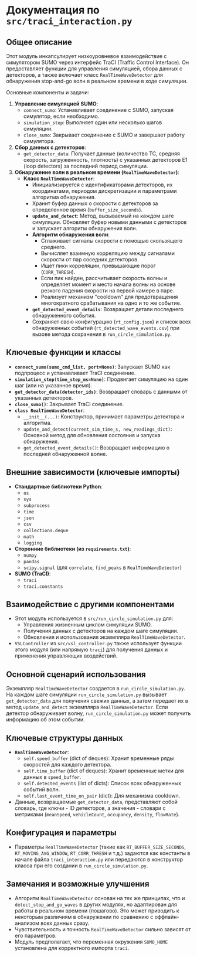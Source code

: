 # Документация по `src/traci_interaction.py`

## Общее описание

Этот модуль инкапсулирует низкоуровневое взаимодействие с симулятором SUMO через интерфейс TraCI (Traffic Control Interface). Он предоставляет функции для управления симуляцией, сбора данных с детекторов, а также включает класс `RealTimeWaveDetector` для обнаружения stop-and-go волн в реальном времени в ходе симуляции.

Основные компоненты и задачи:

1.  **Управление симуляцией SUMO**:
    *   `connect_sumo`: Устанавливает соединение с SUMO, запуская симулятор, если необходимо.
    *   `simulation_step`: Выполняет один или несколько шагов симуляции.
    *   `close_sumo`: Закрывает соединение с SUMO и завершает работу симулятора.
2.  **Сбор данных с детекторов**:
    *   `get_detector_data`: Получает данные (количество ТС, средняя скорость, загруженность, плотность) с указанных детекторов E1 (loop detectors) за последний период симуляции.
3.  **Обнаружение волн в реальном времени (`RealTimeWaveDetector`)**:
    *   **Класс `RealTimeWaveDetector`**:
        *   Инициализируется с идентификаторами детекторов, их координатами, периодом дискретизации и параметрами алгоритма обнаружения.
        *   Хранит буфер данных о скорости с детекторов за определенное время (`buffer_size_seconds`).
        *   **`update_and_detect`**: Метод, вызываемый на каждом шаге симуляции. Обновляет буфер новыми данными с детекторов и запускает алгоритм обнаружения волн.
        *   **Алгоритм обнаружения волн**:
            *   Сглаживает сигналы скорости с помощью скользящего среднего.
            *   Вычисляет взаимную корреляцию между сигналами скорости от пар соседних детекторов.
            *   Ищет пики корреляции, превышающие порог (`CORR_THRESH`).
            *   Если пик найден, рассчитывает скорость волны и определяет момент и место начала волны на основе резкого падения скорости на первой камере в паре.
            *   Реализует механизм "cooldown" для предотвращения многократного срабатывания на одно и то же событие.
        *   **`get_detected_event_details`**: Возвращает детали последнего обнаруженного события.
        *   Сохраняет свою конфигурацию (`rt_config.json`) и список всех обнаруженных событий (`rt_detected_wave_events.csv`) при вызове метода сохранения в `run_circle_simulation.py`.

## Ключевые функции и классы

-   **`connect_sumo(sumo_cmd_list, port=None)`**: Запускает SUMO как подпроцесс и устанавливает TraCI соединение.
-   **`simulation_step(time_step_ms=None)`**: Продвигает симуляцию на один шаг (или на указанное время).
-   **`get_detector_data(detector_ids)`**: Возвращает словарь с данными от указанных детекторов.
-   **`close_sumo()`**: Закрывает TraCI соединение.
-   **`class RealTimeWaveDetector`**:
    *   `__init__(...)`: Конструктор, принимает параметры детектора и алгоритма.
    *   `update_and_detect(current_sim_time_s, new_readings_dict)`: Основной метод для обновления состояния и запуска обнаружения.
    *   `get_detected_event_details()`: Возвращает информацию о последней обнаруженной волне.

## Внешние зависимости (ключевые импорты)

-   **Стандартные библиотеки Python**:
    *   `os`
    *   `sys`
    *   `subprocess`
    *   `time`
    *   `json`
    *   `csv`
    *   `collections.deque`
    *   `math`
    *   `logging`
-   **Сторонние библиотеки (из `requirements.txt`)**:
    *   `numpy`
    *   `pandas`
    *   `scipy.signal` (для `correlate`, `find_peaks` в `RealTimeWaveDetector`)
-   **SUMO (TraCI)**:
    *   `traci`
    *   `traci.constants`

## Взаимодействие с другими компонентами

-   Этот модуль используется в `src/run_circle_simulation.py` для:
    *   Управления жизненным циклом симуляции SUMO.
    *   Получения данных с детекторов на каждом шаге симуляции.
    *   Обновления и использования экземпляра `RealTimeWaveDetector`.
-   `VSLController` из `src/vsl_controller.py` также использует функции этого модуля (или напрямую `traci`) для получения данных и применения управляющих воздействий.

## Основной сценарий использования

Экземпляр `RealTimeWaveDetector` создается в `run_circle_simulation.py`. На каждом шаге симуляции `run_circle_simulation.py` вызывает `get_detector_data` для получения свежих данных, а затем передает их в метод `update_and_detect` экземпляра `RealTimeWaveDetector`. Если детектор обнаруживает волну, `run_circle_simulation.py` может получить информацию об этом событии.

## Ключевые структуры данных

-   **`RealTimeWaveDetector`**:
    *   `self.speed_buffer` (dict of deques): Хранит временные ряды скоростей для каждого детектора.
    *   `self.time_buffer` (dict of deques): Хранит временные метки для данных в `speed_buffer`.
    *   `self.detected_events` (list of dicts): Список всех обнаруженных событий волн.
    *   `self.last_event_time_on_pair` (dict): Для механизма cooldown.
-   Данные, возвращаемые `get_detector_data`, представляют собой словарь, где ключи - ID детекторов, а значения - словари с метриками (`meanSpeed`, `vehicleCount`, `occupancy`, `density`, `flowRate`).

## Конфигурация и параметры

-   Параметры `RealTimeWaveDetector` (такие как `RT_BUFFER_SIZE_SECONDS`, `RT_MOVING_AVG_WINDOW`, `RT_CORR_THRESH` и т.д.) задаются как константы в начале файла `traci_interaction.py` или передаются в конструктор класса при его создании в `run_circle_simulation.py`.

## Замечания и возможные улучшения

-   Алгоритм `RealTimeWaveDetector` основан на тех же принципах, что и `detect_stop_and_go_waves` в других модулях, но адаптирован для работы в реальном времени (пошагово). Это может приводить к некоторым различиям в обнаружении по сравнению с оффлайн-анализом всех данных сразу.
-   Чувствительность и точность `RealTimeWaveDetector` сильно зависят от его параметров.
-   Модуль предполагает, что переменная окружения `SUMO_HOME` установлена для корректного импорта `traci`. 